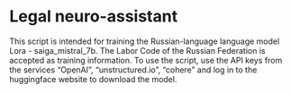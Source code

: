 # Legal neuro-assistant
This script is intended for training the Russian-language language model Lora - saiga_mistral_7b. The Labor Code of the Russian Federation is accepted as training information. To use the script, use the API keys from the services “OpenAI”, “unstructured.io”, “cohere” and log in to the huggingface website to download the model.
